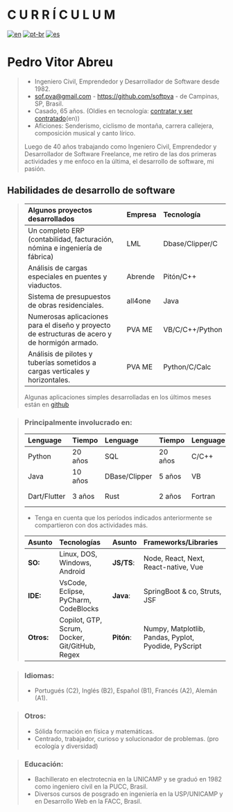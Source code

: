 # **C U R R Í C U L U M**  
[![en](https://img.shields.io/badge/lang-en-red.svg)](./curriculum.md)
[![pt-br](https://img.shields.io/badge/lang-pt--br-green.svg)](./curriculum.pt-br.md)
[![es](https://img.shields.io/badge/lang-es-yellow.svg)](./curriculum.es.md)  

# **Pedro Vitor Abreu**
> - Ingeniero Civil, Emprendedor y Desarrollador de Software desde 1982.
> - <sof.pva@gmail.com> - <https://github.com/softpva> - de Campinas, SP, Brasil.
> - Casado, 65 años. (Oldies en tecnología: [contratar y ser contratado](https://www.infoq.com/articles/tech-oldies-hiring/)(en))
> - Aficiones: Senderismo, ciclismo de montaña, carrera callejera, composición musical y canto lírico.
>
> Luego de 40 años trabajando como Ingeniero Civil, Emprendedor y Desarrollador de Software Freelance, me retiro de las dos primeras actividades y me enfoco en la última, el desarrollo de software, mi pasión.

## Habilidades de desarrollo de software
>
> | Algunos proyectos desarrollados | Empresa | Tecnología |
> | :--- | :--- | :--- |
> | Un completo ERP (contabilidad, facturación, nómina e ingeniería de fábrica) | LML | Dbase/Clipper/C |
> Análisis de cargas especiales en puentes y viaductos. | Abrende | Pitón/C++ |
> | Sistema de presupuestos de obras residenciales. | all4one | Java |
> | Numerosas aplicaciones para el diseño y proyecto de estructuras de acero y de hormigón armado. | PVA ME | VB/C/C++/Python |
> | Análisis de pilotes y tuberías sometidos a cargas verticales y horizontales.| PVA ME | Python/C/Calc |
>
>Algunas aplicaciones simples desarrolladas en los últimos meses están en [github](https://github.com/softpva)

> ### Principalmente involucrado en:
>
> | Lenguage | Tiempo | Lenguage | Tiempo | Lenguage | Tiempo | Lenguage | Tiempo |
> | :--- | :--- | :--- | :--- | :--- | :--- | :--- | :--- |
> | Python | 20 años | SQL | 20 años | C/C++ | 20 años | JS/TS | 10 años |
> | Java | 10 años | DBase/Clipper | 5 años | VB | 10 años | GDScript | 3 años |
> | Dart/Flutter| 3 años | Rust | 2 años | Fortran | 3 años | WAT | 6 meses|
>
> - Tenga en cuenta que los períodos indicados anteriormente se compartieron con dos actividades más.
>
> | Asunto | Tecnologías | Asunto | Frameworks/Libraries |
> | :--- | :--- | :--- | :--- |
> | **SO:** | Linux, DOS, Windows, Android | **JS/TS**: | Node, React, Next, React-native, Vue |
> | **IDE:** | VsCode, Eclipse, PyCharm, CodeBlocks | **Java**: | SpringBoot & co, Struts, JSF |
> | **Otros:** | Copilot, GTP, Scrum, Docker, Git/GitHub, Regex| **Pitón**: | Numpy, Matplotlib, Pandas, Pyplot, Pyodide, PyScript|  

> ### Idiomas:
> - Portugués (C2), Inglés (B2), Español (B1), Francés (A2), Alemán (A1).

> ### Otros:
> - Sólida formación en física y matemáticas.
> - Centrado, trabajador, curioso y solucionador de problemas. (pro ecología y diversidad)

> ### Educación:
> - Bachillerato en electrotecnia en la UNICAMP y se graduó en 1982 como ingeniero civil en la PUCC, Brasil.
> - Diversos cursos de posgrado en ingeniería en la USP/UNICAMP y en Desarrollo Web en la FACC, Brasil.